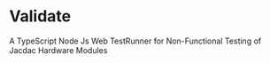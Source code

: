 # Validate
A TypeScript Node Js Web TestRunner for Non-Functional Testing of Jacdac Hardware Modules
